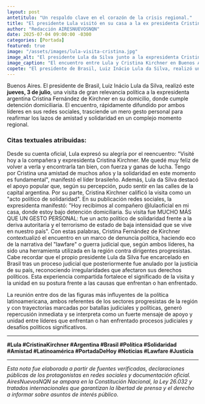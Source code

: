 ```yaml
---
layout: post
antetitulo: "Un respaldo clave en el corazón de la crisis regional."
title: "El presidente Lula visitó en su casa a la ex presidenta Cristina Kirchner: solidaridad histórica en un encuentro de alto impacto."
author: "Redacción AIRESNUEVOSNQN"
date: 2025-07-04 09:00:00 -0300
categories: [Portada]
featured: true
image: "/assets/images/lula-visita-cristina.jpg" 
image_alt: "El presidente Lula da Silva junto a la expresidenta Cristina Kirchner."
image_caption: "El encuentro entre Lula y Cristina Kirchner en Buenos Aires, un gesto de solidaridad con impacto regional."
copete: "El presidente de Brasil, Luiz Inácio Lula da Silva, realizó una visita de gran relevancia política a la expresidenta argentina Cristina Fernández de Kirchner en su domicilio, donde cumple detención domiciliaria. El encuentro, difundido por ambos líderes en sus redes sociales, reafirma los lazos de amistad y solidaridad en un complejo momento regional, marcado por experiencias compartidas de persecución judicial."
---
```


Buenos Aires. El presidente de Brasil, Luiz Inácio Lula da Silva, realizó este **jueves, 3 de julio**, una visita de gran relevancia política a la expresidenta argentina Cristina Fernández de Kirchner en su domicilio, donde cumple detención domiciliaria. El encuentro, rápidamente difundido por ambos líderes en sus redes sociales, trasciende un mero gesto personal para reafirmar los lazos de amistad y solidaridad en un complejo momento regional.

### Citas textuales atribuidas:
Desde su cuenta oficial, Lula expresó su alegría por el reencuentro:
"Visité hoy a la compañera y expresidenta Cristina Kirchner. Me quedé muy feliz de volver a verla y encontrarla tan bien, con fuerza y ganas de lucha. Tengo por Cristina una amistad de muchos años y la solidaridad en este momento es fundamental", manifestó el líder brasileño.
Además, Lula da Silva destacó el apoyo popular que, según su percepción, pudo sentir en las calles de la capital argentina.
Por su parte, Cristina Kirchner calificó la visita como un "acto político de solidaridad". En su publicación redes sociales, la expresidenta manifestó:
"Hoy recibimos al compañero @lulaoficial en mi casa, donde estoy bajo detención domiciliaria. Su visita fue MUCHO MÁS QUE UN GESTO PERSONAL: fue un acto político de solidaridad frente a la deriva autoritaria y el terrorismo de estado de baja intensidad que se vive en nuestro país".
Con estas palabras, Cristina Fernández de Kirchner contextualizó el encuentro en un marco de denuncia política, haciendo eco de la narrativa del "lawfare" o guerra judicial que, según ambos líderes, ha sido una herramienta utilizada en la región contra dirigentes progresistas. Cabe recordar que el propio presidente Lula da Silva fue encarcelado en Brasil tras un proceso judicial que posteriormente fue anulado por la justicia de su país, reconociendo irregularidades que afectaron sus derechos políticos. Esta experiencia compartida fortalece el significado de la visita y la unidad en su postura frente a las causas que enfrentan o han enfrentado.

La reunión entre dos de las figuras más influyentes de la política latinoamericana, ambos referentes de los sectores progresistas de la región y con trayectorias marcadas por batallas judiciales y políticas, generó repercusión inmediata y se interpreta como un fuerte mensaje de apoyo y unidad entre líderes que enfrentan o han enfrentado procesos judiciales y desafíos políticos significativos.

---
**#Lula #CristinaKirchner #Argentina #Brasil #Política #Solidaridad #Amistad #Latinoamérica #PortadaDeHoy #Noticias #Lawfare #Justicia**

---
*Esta nota fue elaborada a partir de fuentes verificadas, declaraciones públicas de los protagonistas en redes sociales y documentación oficial. AiresNuevosNQN se ampara en la Constitución Nacional, la Ley 26.032 y tratados internacionales que garantizan la libertad de prensa y el derecho a informar sobre asuntos de interés público.*